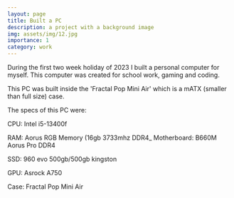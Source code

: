 ```yaml
---
layout: page
title: Built a PC
description: a project with a background image
img: assets/img/12.jpg
importance: 1
category: work
---
```



During the first two week holiday of 2023 I built a personal computer for myself. This computer was created for school work, gaming and coding.

This PC was built inside the 'Fractal Pop Mini Air' which is a mATX (smaller than full size) case.

The specs of this PC were:


CPU: Intel i5-13400f

RAM: Aorus RGB Memory (16gb 3733mhz DDR4_
Motherboard: B660M Aorus Pro DDR4

SSD: 960 evo 500gb/500gb kingston

GPU: Asrock A750

Case: Fractal Pop Mini Air
